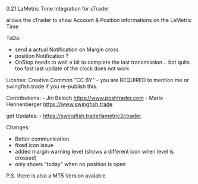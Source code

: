 0.21
LaMetric Time Integration for cTrader

allows the cTrader to show Account & Position informations on the LaMetric Time

ToDo:
- send a actual Notification on Margin cross
- position Notification ?
- OnStop needs to wait a bit to complete the last transmission .. bot quits too fast last update of the clock does not work

License:
    Creative Common "CC BY" - you are REQUIRED to mention me or swingfish.trade if you re-publish this.

Contributions:
    - Jiri Beloch https://www.poshtrader.com
    - Mario Hennenberger  https://www.swingfish.trade

get Updates:
	- https://swingfish.trade/lametric2ctrader

Changes:
 - Better communication
 - fixed icon issue
 - added margin warning level (shows a different icon when level is crossed)
 - only shows "today" when no position is open
    
P.S. there is also a MT5 Version avaiable
